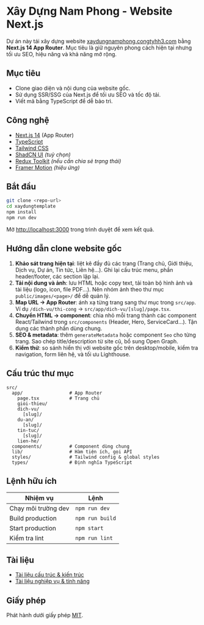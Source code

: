 # Xây Dựng Nam Phong - Website Next.js

Dự án này tái xây dựng website [xaydungnamphong.congtyhh3.com](https://xaydungnamphong.congtyhh3.com/) bằng **Next.js 14 App Router**.
Mục tiêu là giữ nguyên phong cách hiện tại nhưng tối ưu SEO, hiệu năng và khả năng mở rộng.

## Mục tiêu

- Clone giao diện và nội dung của website gốc.
- Sử dụng SSR/SSG của Next.js để tối ưu SEO và tốc độ tải.
- Viết mã bằng TypeScript để dễ bảo trì.

## Công nghệ

- [Next.js 14](https://nextjs.org/) (App Router)
- [TypeScript](https://www.typescriptlang.org/)
- [Tailwind CSS](https://tailwindcss.com/)
- [ShadCN UI](https://ui.shadcn.com/) *(tuỳ chọn)*
- [Redux Toolkit](https://redux-toolkit.js.org/) *(nếu cần chia sẻ trạng thái)*
- [Framer Motion](https://www.framer.com/motion/) *(hiệu ứng)*

## Bắt đầu

```bash
git clone <repo-url>
cd xaydungtemplate
npm install
npm run dev
```

Mở [http://localhost:3000](http://localhost:3000) trong trình duyệt để xem kết quả.

## Hướng dẫn clone website gốc

1. **Khảo sát trang hiện tại**: liệt kê đầy đủ các trang (Trang chủ, Giới thiệu, Dịch vụ, Dự án, Tin tức, Liên hệ...). Ghi lại cấu trúc menu, phần header/footer, các section lặp lại.
2. **Tải nội dung và ảnh**: lưu HTML hoặc copy text, tải toàn bộ hình ảnh và tài liệu (logo, icon, file PDF...). Nên nhóm ảnh theo thư mục `public/images/<page>/` để dễ quản lý.
3. **Map URL → App Router**: ánh xạ từng trang sang thư mục trong `src/app`. Ví dụ `/dich-vu/thi-cong` → `src/app/dich-vu/[slug]/page.tsx`.
4. **Chuyển HTML → component**: chia nhỏ mỗi trang thành các component React/Tailwind trong `src/components` (Header, Hero, ServiceCard...). Tận dụng các thành phần dùng chung.
5. **SEO & metadata**: thêm `generateMetadata` hoặc component `Seo` cho từng trang. Sao chép title/description từ site cũ, bổ sung Open Graph.
6. **Kiểm thử**: so sánh hiển thị với website gốc trên desktop/mobile, kiểm tra navigation, form liên hệ, và tối ưu Lighthouse.

## Cấu trúc thư mục

```
src/
  app/                 # App Router
    page.tsx           # Trang chủ
    gioi-thieu/
    dich-vu/
      [slug]/
    du-an/
      [slug]/
    tin-tuc/
      [slug]/
    lien-he/
  components/          # Component dùng chung
  lib/                 # Hàm tiện ích, gọi API
  styles/              # Tailwind config & global styles
  types/               # Định nghĩa TypeScript
```

## Lệnh hữu ích

| Nhiệm vụ | Lệnh |
| --- | --- |
| Chạy môi trường dev | `npm run dev` |
| Build production | `npm run build` |
| Start production | `npm start` |
| Kiểm tra lint | `npm run lint` |

## Tài liệu

- [Tài liệu cấu trúc & kiến trúc](docs/structure.md)
- [Tài liệu nghiệp vụ & tính năng](docs/business.md)

## Giấy phép

Phát hành dưới giấy phép [MIT](LICENSE).


